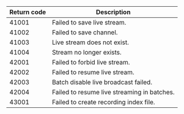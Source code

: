 | Return code | Description                            |
| ----------- | -------------------------------------- |
| 41001       | Failed to save live stream.            |
| 41002       | Failed to save channel.                |
| 41003       | Live stream does not exist.            |
| 41004       | Stream no longer exists.               |
| 42001       | Failed to forbid live stream.          |
| 42002       | Failed to resume live stream.          |
| 42003 | Batch disable live broadcast failed. |
| 42004 | Failed to resume live streaming in batches. |
| 43001       | Failed to create recording index file. |








